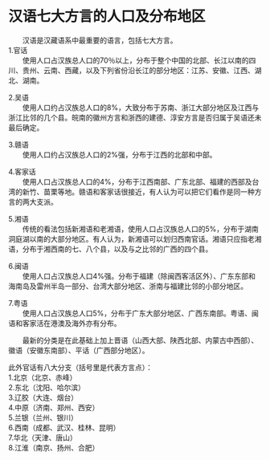 # 汉语七大方言的人口及分布地区  

&emsp;&emsp;汉语是汉藏语系中最重要的语言，包括七大方言。  
1.官话  
&emsp;&emsp;使用人口占汉族总人口的70％以上，分布于整个中国的北部、长江以南的四川、贵州、云南、西藏，以及下列省份沿长江的部分地区：江苏、安徽、江西、湖北、湖南。  

2.吴语  
&emsp;&emsp;使用人口约占汉族总人口的8%，大致分布于苏南、浙江大部分地区及江西与浙江比邻的几个县。皖南的徽州方言和浙西的建德、淳安方言是否归属于吴语还未最后确定。  

3.赣语  
&emsp;&emsp;使用人口约占汉族总人口的2%强，分布于江西的北部和中部。  

4.客家话  
&emsp;&emsp;使用人口占汉族总人口的4%，分布于江西南部、广东北部、福建的西部及台湾的新竹、苗栗等地。赣语和客家话很接近，有人认为可以把它们看作是同一种方言的两大支派。  

5.湘语  
&emsp;&emsp;传统的看法包括新湘语和老湘语，使用人口占汉族总人口的5%，分布于湖南洞庭湖以南的大部分地区。有人认为，新湘语可以划归西南官话。湘语只应指老湘语，分布于湘西南的七、八个县，以及与之比邻的广西的四个县。  

6.闽语  
&emsp;&emsp;使用人口占汉族总人口4%强。分布于福建（除闽西客活区外）、广东东部和海南岛及雷州半岛一部分、台湾大部分地区、浙南与福建比邻的小部分地区。  

7.粤语  
&emsp;&emsp;使用人口占汉族总人口5%，分布于广东大部分地区、广西东南部。粤语、闽语和客家活在港澳及海外亦有分布。  

&emsp;&emsp;最新的分类是在此基础上加上晋语（山西大部、陕西北部、内蒙古中西部）、徽语（安徽东南部）、平话（广西部分地区）。  

此外官话有八大分支（括号里是代表方言点）：  
1.北京（北京、赤峰）  
2.东北（沈阳、哈尔滨）  
3.辽胶（大连、烟台）  
4.中原（济南、郑州、西安）  
5.兰银（兰州、银川）  
6.西南（成都、武汉、桂林、昆明）  
7.华北（天津、唐山）  
8.江淮（南京、扬州、合肥）  
<!-- Last processed: 2025-07-22 03:44:31 -->
